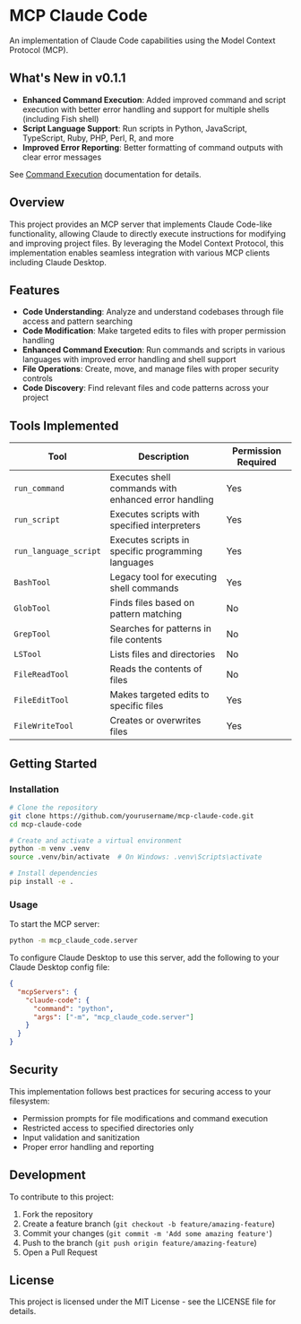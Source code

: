 # MCP Claude Code

An implementation of Claude Code capabilities using the Model Context Protocol (MCP).

## What's New in v0.1.1

- **Enhanced Command Execution**: Added improved command and script execution with better error handling and support for multiple shells (including Fish shell)
- **Script Language Support**: Run scripts in Python, JavaScript, TypeScript, Ruby, PHP, Perl, R, and more
- **Improved Error Reporting**: Better formatting of command outputs with clear error messages

See [Command Execution](docs/command_execution.md) documentation for details.

## Overview

This project provides an MCP server that implements Claude Code-like functionality, allowing Claude to directly execute instructions for modifying and improving project files. By leveraging the Model Context Protocol, this implementation enables seamless integration with various MCP clients including Claude Desktop.

## Features

- **Code Understanding**: Analyze and understand codebases through file access and pattern searching
- **Code Modification**: Make targeted edits to files with proper permission handling
- **Enhanced Command Execution**: Run commands and scripts in various languages with improved error handling and shell support
- **File Operations**: Create, move, and manage files with proper security controls
- **Code Discovery**: Find relevant files and code patterns across your project

## Tools Implemented

| Tool | Description | Permission Required |
| ---- | ----------- | ------------------- |
| `run_command` | Executes shell commands with enhanced error handling | Yes |
| `run_script` | Executes scripts with specified interpreters | Yes |
| `run_language_script` | Executes scripts in specific programming languages | Yes |
| `BashTool` | Legacy tool for executing shell commands | Yes |
| `GlobTool` | Finds files based on pattern matching | No |
| `GrepTool` | Searches for patterns in file contents | No |
| `LSTool` | Lists files and directories | No |
| `FileReadTool` | Reads the contents of files | No |
| `FileEditTool` | Makes targeted edits to specific files | Yes |
| `FileWriteTool` | Creates or overwrites files | Yes |

## Getting Started

### Installation

```bash
# Clone the repository
git clone https://github.com/yourusername/mcp-claude-code.git
cd mcp-claude-code

# Create and activate a virtual environment
python -m venv .venv
source .venv/bin/activate  # On Windows: .venv\Scripts\activate

# Install dependencies
pip install -e .
```

### Usage

To start the MCP server:

```bash
python -m mcp_claude_code.server
```

To configure Claude Desktop to use this server, add the following to your Claude Desktop config file:

```json
{
  "mcpServers": {
    "claude-code": {
      "command": "python",
      "args": ["-m", "mcp_claude_code.server"]
    }
  }
}
```

## Security

This implementation follows best practices for securing access to your filesystem:
- Permission prompts for file modifications and command execution
- Restricted access to specified directories only
- Input validation and sanitization
- Proper error handling and reporting

## Development

To contribute to this project:

1. Fork the repository
2. Create a feature branch (`git checkout -b feature/amazing-feature`)
3. Commit your changes (`git commit -m 'Add some amazing feature'`)
4. Push to the branch (`git push origin feature/amazing-feature`)
5. Open a Pull Request

## License

This project is licensed under the MIT License - see the LICENSE file for details.
